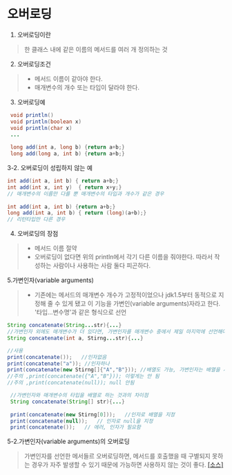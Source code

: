 # 오버로딩
1. 오버로딩이란
> 한 클래스 내에 같은 이름의 메서드를 여러 개 정의하는 것

2. 오버로딩조건
> * 메서드 이름이 같아야 한다.
> * 매개변수의 개수 또는 타입이 달라야 한다.

3. 오버로딩예
```java
 void println()
 void println(boolean x)
 void println(char x)
 ...
 
 long add(int a, long b) {return a+b;}
 long add(long a, int b) {return a+b;}
 ```
 
3-2. 오버로딩이 성립하지 않는 예
```java
int add(int a, int b) { return a+b;}
int add(int x, int y)  { return x+y;}
// 매개변수의 이름만 다를 뿐 매개변수의 타입과 개수가 같은 경우
 
int add(int a, int b) {return a+b;}
long add(int a, int b) { return (long)(a+b);}
// 리턴타입만 다른 경우
```

4. 오버로딩의 장점
>* 메서드 이름 절약
>* 오버로딩이 없다면 위의 println에서 각기 다른 이름을 줘야한다. 따라서 작성하는 사람이나 사용하는 사람 둘다 피곤하다.

5.가변인자(variable arguments)
>* 기존에는 메서드의 매개변수 개수가 고정적이었으나 jdk1.5부터 동적으로 지정해 줄 수 있게 됐고 이 기능을 가변인(variable arguments)자라고 한다. '타입...변수명'과 같은 형식으로 선언
```java
String concatenate(String...str){...}
//가변인자 외에도 매개변수가 더 있다면, 가변인자를 매개변수 중에서 제일 마지막에 선언해야 한다.
String concatenate(int a, Stirng...str){...}

//사용
print(concatenate());   //인자없음
print(concatenate("a")); //인자하나
print(concatenate(new Stirng[]{"A","B"})); //배열도 가능, 가변인자는 배열을 사용하기 때문
//주의 ,print(concatenate({"A","B"})); 이렇게는 안 됨
//주의 ,print(concatenate(null)); null 안됨

```
```java
 //가변인자와 매개변수의 타입을 배열로 하는 것과의 차이점
 String concatenate(String[] str){...}
 
 print(concatenate(new Stirng[0]));   //인자로 배열을 지정
 print(concatenate(null));   // 인자로 null을 지정
 print(concatenate());   // 에러, 인자가 필요함
```

5-2.가변인자(variable arguments)의 오버로딩
> 가변인자를 선언한 메서들르 오버로딩하면, 메서드를 호출했을 때 구별되지 못하는 경우가 자주 발생할 수 있기 때문에 가능하면 사용하지 않는 것이 좋다. [[소스]](https://github.com/HaeSeongPark/TIL/blob/master/javastudy/src/ch6/VarArgsEx.java)
